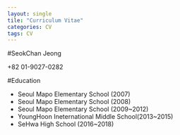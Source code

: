 ```yaml
---
layout: single
tile: "Curriculum Vitae"
categories: CV
tags: CV
---
```


#SeokChan Jeong

+82 01-9027-0282

#Education

- Seoul Mapo Elementary School (2007)
- Seoul Mapo Elementary School (2008)
- Seoul Mapo Elementary School (2009~2012)
- YoungHoon Ineternational Middle School(2013~2015)
- SeHwa High School (2016~2018)